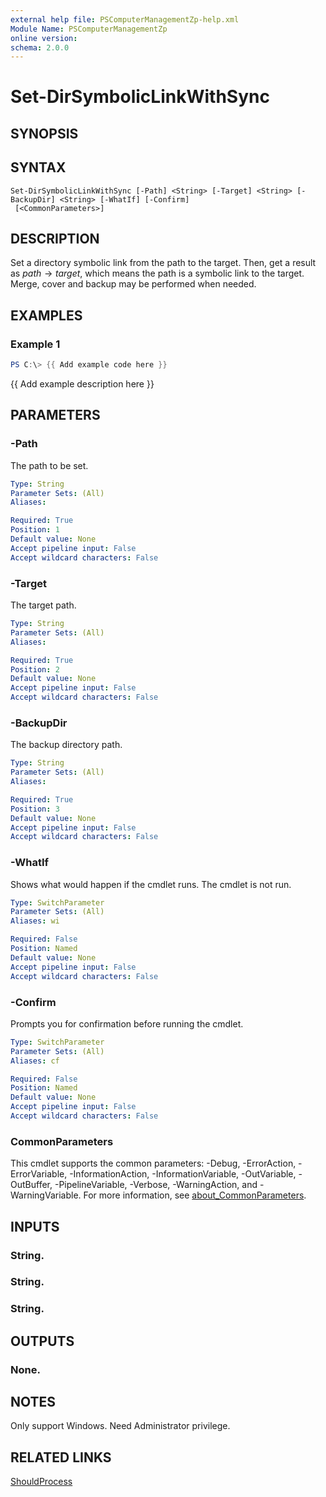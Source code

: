 ```yaml
---
external help file: PSComputerManagementZp-help.xml
Module Name: PSComputerManagementZp
online version:
schema: 2.0.0
---
```


# Set-DirSymbolicLinkWithSync

## SYNOPSIS

## SYNTAX

```
Set-DirSymbolicLinkWithSync [-Path] <String> [-Target] <String> [-BackupDir] <String> [-WhatIf] [-Confirm]
 [<CommonParameters>]
```

## DESCRIPTION
Set a directory symbolic link from the path to the target.
Then, get a result as $path\rightarrow target$, which means the path is a symbolic link to the target.
Merge, cover and backup may be performed when needed.

## EXAMPLES

### Example 1
```powershell
PS C:\> {{ Add example code here }}
```

{{ Add example description here }}

## PARAMETERS

### -Path
The path to be set.

```yaml
Type: String
Parameter Sets: (All)
Aliases:

Required: True
Position: 1
Default value: None
Accept pipeline input: False
Accept wildcard characters: False
```

### -Target
The target path.

```yaml
Type: String
Parameter Sets: (All)
Aliases:

Required: True
Position: 2
Default value: None
Accept pipeline input: False
Accept wildcard characters: False
```

### -BackupDir
The backup directory path.

```yaml
Type: String
Parameter Sets: (All)
Aliases:

Required: True
Position: 3
Default value: None
Accept pipeline input: False
Accept wildcard characters: False
```

### -WhatIf
Shows what would happen if the cmdlet runs.
The cmdlet is not run.

```yaml
Type: SwitchParameter
Parameter Sets: (All)
Aliases: wi

Required: False
Position: Named
Default value: None
Accept pipeline input: False
Accept wildcard characters: False
```

### -Confirm
Prompts you for confirmation before running the cmdlet.

```yaml
Type: SwitchParameter
Parameter Sets: (All)
Aliases: cf

Required: False
Position: Named
Default value: None
Accept pipeline input: False
Accept wildcard characters: False
```

### CommonParameters
This cmdlet supports the common parameters: -Debug, -ErrorAction, -ErrorVariable, -InformationAction, -InformationVariable, -OutVariable, -OutBuffer, -PipelineVariable, -Verbose, -WarningAction, and -WarningVariable. For more information, see [about_CommonParameters](http://go.microsoft.com/fwlink/?LinkID=113216).

## INPUTS

### String.
### String.
### String.
## OUTPUTS

### None.
## NOTES
Only support Windows.
Need Administrator privilege.

## RELATED LINKS

[ShouldProcess](https://learn.microsoft.com/zh-cn/powershell/scripting/learn/deep-dives/everything-about-shouldprocess?view=powershell-7.3)


